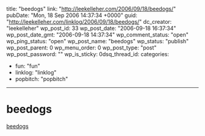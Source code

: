 title: "beedogs"
link: "http://leekelleher.com/2006/09/18/beedogs/"
pubDate: "Mon, 18 Sep 2006 14:37:34 +0000"
guid: "http://leekelleher.com/linklog/2006/09/18/beedogs/"
dc_creator: "leekelleher"
wp_post_id: 33
wp_post_date: "2006-09-18 16:37:34"
wp_post_date_gmt: "2006-09-18 14:37:34"
wp_comment_status: "open"
wp_ping_status: "open"
wp_post_name: "beedogs"
wp_status: "publish"
wp_post_parent: 0
wp_menu_order: 0
wp_post_type: "post"
wp_post_password: ""
wp_is_sticky: 0dsq_thread_id: 
categories:
  - fun: "fun"
  - linklog: "linklog"
  - popbitch: "popbitch"

---

# beedogs

<a href="http://beedogs.com/" >beedogs</a>